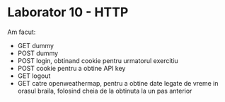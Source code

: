 # Laborator 10 - HTTP

Am facut:
- GET dummy
- POST dummy
- POST login, obtinand cookie pentru urmatorul exercitiu
- POST cookie pentru a obtine API key
- GET logout
- GET catre openweathermap, pentru a obtine date legate de vreme in orasul braila, folosind cheia de la obtinuta la un pas anterior